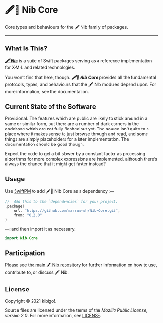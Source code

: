 #  🖋🥑 Nib Core  #

Core types and behaviours for the 🖋 Nib family of packages.

___


##  What Is This?  ##

[**_🖋 Nib_**](https://github.com/marrus-sh/Nib) is a suite of Swift packages serving as a reference implementation for X·M·L and related technologies.

You won’t find that here, though.
**_🖋🥑 Nib Core_** provides all the fundamental protocols, types, and behaviours that the 🖋 Nib modules depend upon.
For more information, see the documentation.


##  Current State of the Software  ##

Provisional.
The features which are public are likely to stick around in a same or similar form, but there are a number of dark corners in the codebase which are not fully‐fleshed·out yet.
The source isn’t quite to a place where it makes sense to just browse through and read, and some things are simply placeholders for a later implementation.
The documentation should be good though.

Expect the code to get a bit slower by a constant factor as processing algorithms for more complex expressions are implemented, although there’s always the chance that it might get faster instead?


##  Usage  ##

Use [SwiftPM](https://swift.org/package-manager/) to add 🖋🥑 Nib Core as a dependency :—

```swift
//  Add this to the `dependencies` for your project.
.package(
	url: "https://github.com/marrus-sh/Nib-Core.git",
	from: "0.2.0"
)
```

—: and then import it as necessary.

```swift
import Nib·Core
```

##  Participation  ##

Please see [the main 🖋 Nib repository](https://github.com/marrus-sh/Nib) for further information on how to use, contribute to, or discuss 🖋 Nib.

##  License  ##

Copyright © 2021 kibigo!.

Source files are licensed under the terms of the _Mozilla Public License, version 2.0_.
For more information, see [LICENSE](LICENSE).
